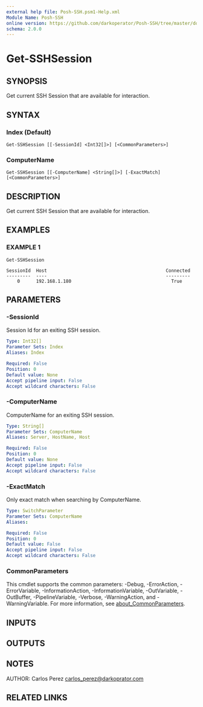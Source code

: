 ```yaml
---
external help file: Posh-SSH.psm1-Help.xml
Module Name: Posh-SSH
online version: https://github.com/darkoperator/Posh-SSH/tree/master/docs
schema: 2.0.0
---
```


# Get-SSHSession

## SYNOPSIS
Get current SSH Session that are available for interaction.

## SYNTAX

### Index (Default)
```
Get-SSHSession [[-SessionId] <Int32[]>] [<CommonParameters>]
```

### ComputerName
```
Get-SSHSession [[-ComputerName] <String[]>] [-ExactMatch] [<CommonParameters>]
```

## DESCRIPTION
Get current SSH Session that are available for interaction.

## EXAMPLES

### EXAMPLE 1
```
Get-SSHSession

SessionId  Host                                            Connected
---------  ----                                            ---------
    0      192.168.1.180                                     True
```

## PARAMETERS

### -SessionId
Session Id for an exiting SSH session.

```yaml
Type: Int32[]
Parameter Sets: Index
Aliases: Index

Required: False
Position: 0
Default value: None
Accept pipeline input: False
Accept wildcard characters: False
```

### -ComputerName
ComputerName for an exiting SSH session.

```yaml
Type: String[]
Parameter Sets: ComputerName
Aliases: Server, HostName, Host

Required: False
Position: 0
Default value: None
Accept pipeline input: False
Accept wildcard characters: False
```

### -ExactMatch
Only exact match when searching by ComputerName.

```yaml
Type: SwitchParameter
Parameter Sets: ComputerName
Aliases:

Required: False
Position: 0
Default value: False
Accept pipeline input: False
Accept wildcard characters: False
```

### CommonParameters
This cmdlet supports the common parameters: -Debug, -ErrorAction, -ErrorVariable, -InformationAction, -InformationVariable, -OutVariable, -OutBuffer, -PipelineVariable, -Verbose, -WarningAction, and -WarningVariable. For more information, see [about_CommonParameters](http://go.microsoft.com/fwlink/?LinkID=113216).

## INPUTS

## OUTPUTS

## NOTES
AUTHOR: Carlos Perez carlos_perez@darkoprator.com

## RELATED LINKS
